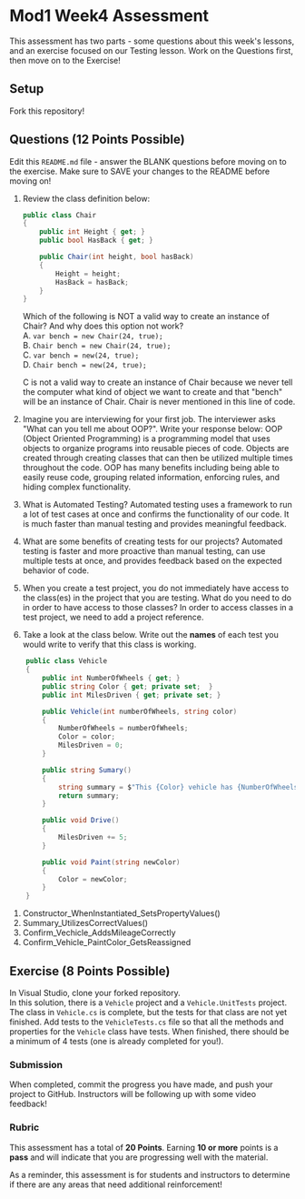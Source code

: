 # Mod1 Week4 Assessment
This assessment has two parts - some questions about this week's lessons, and an exercise focused on our Testing lesson. Work on the Questions first, then move on to the Exercise!

## Setup

Fork this repository!

## Questions (12 Points Possible)
Edit this `README.md` file - answer the BLANK questions before moving on to the exercise.  Make sure to SAVE your changes to the README before moving on!

1. Review the class definition below:
    ```c#
    public class Chair
    {
        public int Height { get; }
        public bool HasBack { get; }

        public Chair(int height, bool hasBack)
        {
            Height = height;
            HasBack = hasBack;
        }
    }
    ```
    Which of the following is NOT a valid way to create an instance of Chair? And why does this option not work?  
    A. `var bench = new Chair(24, true);`  
    B. `Chair bench = new Chair(24, true);`  
    C. `var bench = new(24, true);`  
    D. `Chair bench = new(24, true);`  
    
    C is not a valid way to create an instance of Chair because we never tell the computer what kind of object we want to create and that "bench" will be an instance of Chair. Chair is never mentioned in this line of code.
    
2. Imagine you are interviewing for your first job.  The interviewer asks "What can you tell me about OOP?".  Write your response below:
OOP (Object Oriented Programming) is a programming model that uses objects to organize programs into reusable pieces of code. Objects are created through creating classes that can then be utilized multiple times throughout the code. OOP has many benefits including being able to easily reuse code, grouping related information, enforcing rules, and hiding complex functionality.

3. What is Automated Testing?
Automated testing uses a framework to run a lot of test cases at once and confirms the functionality of our code. It is much faster than manual testing and provides meaningful feedback.

4. What are some benefits of creating tests for our projects?
Automated testing is faster and more proactive than manual testing, can use multiple tests at once, and provides feedback based on the expected behavior of code.

5. When you create a test project, you do not immediately have access to the class(es) in the project that you are testing.  What do you need to do in order to have access to those classes?
In order to access classes in a test project, we need to add a project reference.

6. Take a look at the class below.  Write out the **names** of each test you would write to verify that this class is working.
```c#
    public class Vehicle
    {
        public int NumberOfWheels { get; }
        public string Color { get; private set;  }
        public int MilesDriven { get; private set; }

        public Vehicle(int numberOfWheels, string color)
        {
            NumberOfWheels = numberOfWheels;
            Color = color;
            MilesDriven = 0;
        }

        public string Sumary()
        {
            string summary = $"This {Color} vehicle has {NumberOfWheels} wheels, and has driven {MilesDriven} miles.";
            return summary;
        }

        public void Drive()
        {
            MilesDriven += 5;
        }

        public void Paint(string newColor)
        {
            Color = newColor;
        }
    }
```
1. Constructor_WhenInstantiated_SetsPropertyValues()
2. Summary_UtilizesCorrectValues()
3. Confirm_Vechicle_AddsMileageCorrectly
4. Confirm_Vehicle_PaintColor_GetsReassigned


## Exercise (8 Points Possible)
In Visual Studio, clone your forked repository.  
In this solution, there is a `Vehicle` project and a `Vehicle.UnitTests` project.  The class in `Vehicle.cs` is complete, but the tests for that class are not yet finished.  Add tests to the `VehicleTests.cs` file so that all the methods and properties for the `Vehicle` class have tests.  When finished, there should be a minimum of 4 tests (one is already completed for you!).

### Submission

When completed, commit the progress you have made, and push your project to GitHub.  Instructors will be following up with some video feedback!

### Rubric

This assessment has a total of **20 Points**.  Earning **10 or more** points is a **pass** and will indicate that you are progressing well with the material.

As a reminder, this assessment is for students and instructors to determine if there are any areas that need additional reinforcement!
